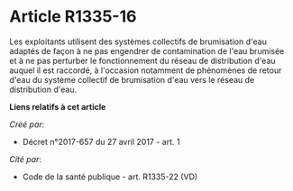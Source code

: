 # Article R1335-16

Les exploitants utilisent des systèmes collectifs de brumisation d'eau adaptés de façon à ne pas engendrer de contamination
de l'eau brumisée et à ne pas perturber le fonctionnement du réseau de distribution d'eau auquel il est raccordé, à
l'occasion notamment de phénomènes de retour d'eau du système collectif de brumisation d'eau vers le réseau de distribution
d'eau.

**Liens relatifs à cet article**

_Créé par_:

  - Décret n°2017-657 du 27 avril 2017 - art. 1

_Cité par_:

  - Code de la santé publique - art. R1335-22 (VD)
